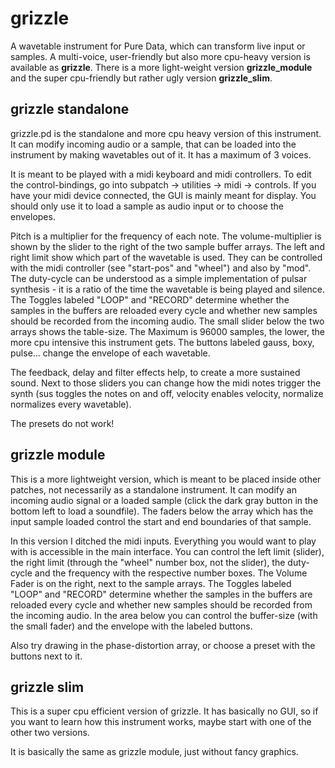 # grizzle
A wavetable instrument for Pure Data, which can transform live input or samples. A multi-voice, user-friendly but also more cpu-heavy version is available as **grizzle**. There is a more light-weight version **grizzle_module** and the super cpu-friendly but rather ugly version **grizzle_slim**.

## grizzle standalone
grizzle.pd is the standalone and more cpu heavy version of this instrument. It can modify incoming audio or a sample, that can be loaded into the instrument by making wavetables out of it. It has a maximum of 3 voices.

It is meant to be played with a midi keyboard and midi controllers. To edit the control-bindings, go into subpatch -> utilities -> midi -> controls.
If you have your midi device connected, the GUI is mainly meant for display. You should only use it to load a sample as audio input or to choose the envelopes. 

Pitch is a multiplier for the frequency of each note. The volume-multiplier is shown by the slider to the right of the two sample buffer arrays.
The left and right limit show which part of the wavetable is used. They can be controlled with the midi controller (see "start-pos" and "wheel") and also by "mod".
The duty-cycle can be understood as a simple implementation of pulsar synthesis - it is a ratio of the time the wavetable is being played and silence. 
The Toggles labeled "LOOP" and "RECORD" determine whether the samples in the buffers are reloaded every cycle and whether new samples should be recorded from the incoming audio.
The small slider below the two arrays shows the table-size. The Maximum is 96000 samples, the lower, the more cpu intensive this instrument gets. 
The buttons labeled gauss, boxy, pulse... change the envelope of each wavetable.

The feedback, delay and filter effects help, to create a more sustained sound. Next to those sliders you can change how the midi notes trigger the synth (sus toggles the notes on and off, velocity enables velocity, normalize normalizes every wavetable).

The presets do not work!

## grizzle module
This is a more lightweight version, which is meant to be placed inside other patches, not necessarily as a standalone instrument.
It can modify an incoming audio signal or a loaded sample (click the dark gray button in the bottom left to load a soundfile). The faders below the array which has the input sample loaded control the start and end boundaries of that sample.

In this version I ditched the midi inputs. Everything you would want to play with is accessible in the main interface. You can control the left limit (slider), the right limit (through the "wheel" number box, not the slider), the duty-cycle and the frequency with the respective number boxes.
The Volume Fader is on the right, next to the sample arrays. The Toggles labeled "LOOP" and "RECORD" determine whether the samples in the buffers are reloaded every cycle and whether new samples should be recorded from the incoming audio. In the area below you can control the buffer-size (with the small fader) and the envelope with the labeled buttons.

Also try drawing in the phase-distortion array, or choose a preset with the buttons next to it.

## grizzle slim
This is a super cpu efficient version of grizzle. It has basically no GUI, so if you want to learn how this instrument works, maybe start with one of the other two versions. 

It is basically the same as grizzle module, just without fancy graphics. 
